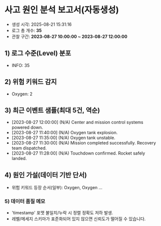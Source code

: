 # 사고 원인 분석 보고서(자동생성)

- 생성 시각: 2025-08-21 15:31:16
- 로그 총 개수: **35**
- 관찰 구간: **2023-08-27 10:00:00 ~ 2023-08-27 12:00:00**

## 1) 로그 수준(Level) 분포
- INFO: 35

## 2) 위험 키워드 감지
- Oxygen: 2

## 3) 최근 이벤트 샘플(최대 5건, 역순)
- [2023-08-27 12:00:00] (N/A) Center and mission control systems powered down.
- [2023-08-27 11:40:00] (N/A) Oxygen tank explosion.
- [2023-08-27 11:35:00] (N/A) Oxygen tank unstable.
- [2023-08-27 11:30:00] (N/A) Mission completed successfully. Recovery team dispatched.
- [2023-08-27 11:28:00] (N/A) Touchdown confirmed. Rocket safely landed.

## 4) 원인 가설(데이터 기반 단서)
- 위험 키워드 등장 순서(일부): Oxygen, Oxygen ...

### 5) 데이터 품질 메모
- 'timestamp' 포맷 불일치/누락 시 정렬 정확도 저하 발생.
- 레벨/메세지 스키마가 표준화되어 있지 않으면 신뢰도가 떨어질 수 있습니다.
